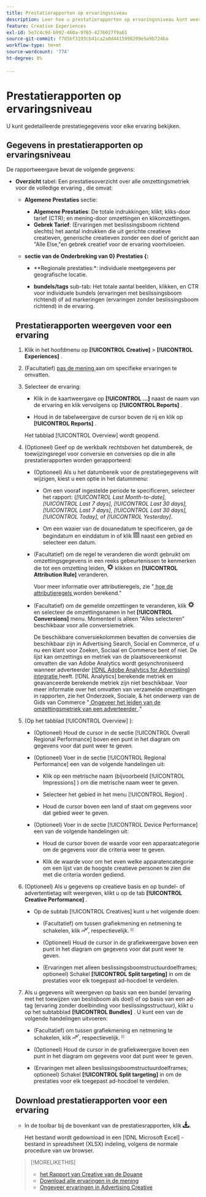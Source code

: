```yaml
---
title: Prestatierapporten op ervaringsniveau
description: Leer hoe u prestatierapporten op ervaringsniveau kunt weergeven.
feature: Creative Experiences
exl-id: 5e7c4c9d-b992-460a-9765-4276027f9a61
source-git-commit: f7d5bf3193cb41ca2a0d4415998209e5a9b724ba
workflow-type: tm+mt
source-wordcount: '774'
ht-degree: 0%

---
```


# Prestatierapporten op ervaringsniveau

U kunt gedetailleerde prestatiegegevens voor elke ervaring bekijken.

## Gegevens in prestatierapporten op ervaringsniveau

De rapportweergave bevat de volgende gegevens:

* **Overzicht** tabel: Een prestatiesoverzicht over alle omzettingsmetriek voor de volledige ervaring <!-- Currently, the only metric in the settings list at the top of this main tab is "Select All." -->, die omvat:

   * **Algemene Prestaties** sectie:

      * **Algemene Prestaties**: De totale indrukkingen; klikt; kliks-door tarief (CTR); en mening-door omzettingen en klikomzettingen.

     <!--
     ![Overall performance](/help/creative/assets/experience-report-overall-performance.png "Overall performance"){width="100" zoomable="yes"}
          -->

      * **Gebrek Tarief**: (Ervaringen met beslissingsboom richtend slechts) het aantal indrukken die uit gerichte creatieve creatieven, generische creatieven zonder een doel of gericht aan &quot;Alle Else,&quot;en gebrek creatief voor de ervaring voortvloeien.

     <!--
     ![Default rate](/help/creative/assets/experience-report-default-rate.png "Default rate"){width="100" zoomable="yes"} 
     -->

   * **sectie van de Onderbreking van 0&rbrace; Prestaties &lbrace;:**

      * **Regionale prestaties:*: individuele meetgegevens per geografische locatie.

        <!--   
      ![Regional performance](/help/creative/assets/experience-report-regional-performance.png "Regional performance"){width="100" zoomable="yes"}
      -->

      * **Prestaties van het Apparaat:** Individuele metriek door apparatentype, werkend systeem, en browser. Klik optioneel op de waarde voor een apparaatcategorie om een lijst weer te geven met de tien beste creatieve personen die aan die criteria voldoen.

        <!--    
      ![Device performance](/help/creative/assets/experience-report-device-performance.png "Device performance"){width="100" zoomable="yes"}
      -->

* **Prestaties van Creative** tab*: Een prestatiesoverzicht door creatieve en bundel of ad markering, die omvatten:

   * **Creatieven** sub-tab: Het totale aantal beelden, klikt, en CTR voor elk creatief in de ervaring.<!-- No breakdown yet for the individual ad elements and/or the served ads. -->

   * **bundels/tags** sub-tab: Het totale aantal beelden, klikken, en CTR voor individuele bundels (ervaringen met beslissingsboom richtend) of ad markeringen (ervaringen zonder beslissingsboom richtend) in de ervaring.

## Prestatierapporten weergeven voor een ervaring

1. Klik in het hoofdmenu op **[!UICONTROL Creative]** > **[!UICONTROL Experiences]** .

1. (Facultatief) [ pas de mening ](/help/creative/introduction/customize-data-views.md) aan om specifieke ervaringen te omvatten.

1. Selecteer de ervaring:

   * Klik in de kaartweergave op **[!UICONTROL ...]** naast de naam van de ervaring en klik vervolgens op **[!UICONTROL Reports]** .

   * Houd in de tabelweergave de cursor boven de rij en klik op **[!UICONTROL Reports]** .

   Het tabblad [!UICONTROL Overview] wordt geopend.

1. (Optioneel) Geef op de werkbalk rechtsboven het datumbereik, de toewijzingsregel voor conversie en conversies op die in alle prestatierapporten worden gerapporteerd:

   * (Optioneel) Als u het datumbereik voor de prestatiegegevens wilt wijzigen, kiest u een optie in het datummenu:

      * Om een vooraf ingestelde periode te specificeren, selecteer het rapport: (*[!UICONTROL Last Month-to-date],* *[!UICONTROL Last 7 days],* *[!UICONTROL Last 30 days],* *[!UICONTROL Last 7 days],* *[!UICONTROL Last 30 days],* *[!UICONTROL Today],* of *[!UICONTROL Yesterday]*.

      * Om een waaier van de douanedatum te specificeren, ga de begindatum en einddatum in of klik ![ kalenderpictogram ](/help/search-social-commerce/assets/calendar.png) naast een gebied en selecteer een datum.

   * (Facultatief) om de regel te veranderen die wordt gebruikt om omzettingsgegevens in een reeks gebeurtenissen te kenmerken die tot een omzetting leiden, ![ Montages ](/help/creative/assets/settings.png) klikken en **[!UICONTROL Attribution Rule]** veranderen.

     Voor meer informatie over attributieregels, zie &quot;[ hoe de attributieregels ](/help/search-social-commerce/reports/attribution-rules.md) worden berekend.&quot;

   * (Facultatief) om de gemelde omzettingen te veranderen, klik ![ Montages ](/help/creative/assets/settings.png) en selecteer de omzettingsnamen in het **[!UICONTROL Conversions]** menu. Momenteel is alleen &quot;Alles selecteren&quot; beschikbaar voor alle conversiemetriek.

     De beschikbare conversiekolommen bevatten de conversies die beschikbaar zijn in Advertising Search, Social en Commerce, of u nu een klant voor Zoeken, Sociaal en Commerce bent of niet. De lijst kan omzettings en metriek van de plaatsovereenkomst omvatten die van Adobe Analytics wordt gesynchroniseerd wanneer adverteerder [  [!DNL Adobe Analytics for Advertising]  integratie ](/help/integrations/analytics/overview.md) heeft. [!DNL Analytics] berekende metriek en geavanceerde berekende metriek zijn niet beschikbaar. Voor meer informatie over het omvatten van verzamelde omzettingen in rapporten, zie het Onderzoek, Sociale, &amp; het onderwerp van de Gids van Commerce &quot;[ Ongeveer het leiden van de omzettingsmetriek van een adverteerder ](/help/search-social-commerce/admin/conversion-metrics/conversion-metric-about.md).&quot;

1. (Op het tabblad [!UICONTROL Overview] ):

   * (Optioneel) Houd de cursor in de sectie [!UICONTROL Overall Regional Performance] boven een punt in het diagram om gegevens voor dat punt weer te geven.

   * (Optioneel) Voer in de sectie [!UICONTROL Regional Performance] een van de volgende handelingen uit:

      * Klik op een metrische naam (bijvoorbeeld [!UICONTROL Impressions] ) om die metrische naam weer te geven.

      * Selecteer het gebied in het menu [!UICONTROL Region] .

      * Houd de cursor boven een land of staat om gegevens voor dat gebied weer te geven.

   * (Optioneel) Voer in de sectie [!UICONTROL Device Performance] een van de volgende handelingen uit:

      * Houd de cursor boven de waarde voor een apparaatcategorie om de gegevens voor die criteria weer te geven.

      * Klik de waarde voor om het even welke apparatencategorie om een lijst van de hoogste <!-- NN--> creatieve personen te zien die met die criteria worden gediend.

1. (Optioneel) Als u gegevens op creatieve basis en op bundel- of advertentietag wilt weergeven, klikt u op de tab **[!UICONTROL Creative Performance]** .

   * Op de subtab [!UICONTROL Creatives] kunt u het volgende doen:

      * (Facultatief) om tussen grafiekmening en netmening te schakelen, klik ![ Grafiek ](/help/creative/assets/chart-view-button.png " en "), respectievelijk.![Raster](/help/creative/assets/table-view-button.png "Raster")

      * (Optioneel) Houd de cursor in de grafiekweergave boven een punt in het diagram om gegevens voor dat punt weer te geven.

      * (Ervaringen met alleen beslissingsboomstructuurdoelframes; optioneel) Schakel **[!UICONTROL Split targeting]** in om de prestaties voor elk toegepast ad-hocdoel te verdelen.

1. Als u gegevens wilt weergeven op basis van een bundel (ervaring met het toewijzen van beslisboom als doel) of op basis van een ad-tag (ervaring zonder doelbinding voor beslissingsstructuur), klikt u op het subtabblad **[!UICONTROL Bundles]** . U kunt een van de volgende handelingen uitvoeren:

   * (Facultatief) om tussen grafiekmening en netmening te schakelen, klik ![ Grafiek ](/help/creative/assets/chart-view-button.png " en "), respectievelijk.![Raster](/help/creative/assets/table-view-button.png "Raster")

   * (Optioneel) Houd de cursor in de grafiekweergave boven een punt in het diagram om gegevens voor dat punt weer te geven.

   * (Ervaringen met alleen beslissingsboomstructuurdoelframes; optioneel) Schakel **[!UICONTROL Split targeting]** in om de prestaties voor elk toegepast ad-hocdoel te verdelen.

## Download prestatierapporten voor een ervaring

* In de toolbar bij de bovenkant van de prestatiesrapporten, klik ![ Download ](/help/creative/assets/download.png " ").

  Het bestand wordt gedownload in een [!DNL Microsoft Excel] -bestand in spreadsheet (XLSX) indeling, volgens de normale procedure van uw browser.

>[!MORELIKETHIS]
>
>* [ het Rapport van Creative van de Douane ](/help/creative/report-custom-creative.md)
>* [ Download alle ervaringen in de mening ](/help/creative/experiences/experience-download-view.md)
>* [ Ongeveer ervaringen in Advertising Creative ](/help/creative/experiences/experience-about.md)
